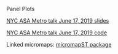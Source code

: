 Panel Plots

[NYC ASA Metro talk June 17, 2019 slides](NYCASAMetro.pdf)

[NYC ASA Metro talk June 17, 2019 code](NYCASAMetro.Rmd)

Linked micromaps: [micromapST package](https://cran.rstudio.com/web/packages/micromapST/index.html)
